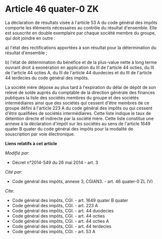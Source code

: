 # Article 46 quater-0 ZK

La déclaration de résultats visée à l'article 53 A du code général des impôts comporte les éléments nécessaires au contrôle
du résultat d'ensemble. Elle est souscrite en double exemplaire par chaque société membre du groupe, qui doit joindre en
outre : 

a) l'état des rectifications apportées à son résultat pour la détermination du résultat d'ensemble ; 

b) l'état de détermination du bénéfice et de la plus-value nette à long terme ouvrant droit à exonération en application du
III de l'article 44 octies, du III de l'article 44 octies A, du III de l'article 44 duodecies et du III de l'article 44
terdecies du code général des impôts. 

La société mère dépose au plus tard à l'expiration du délai de dépôt de son relevé de solde auprès du comptable de la
direction générale des finances publiques la liste des sociétés membres du groupe et des sociétés intermédiaires ainsi que
des sociétés qui cessent d'être membres de ce groupe défini à l'article 223 A du code général des impôts ou qui cessent
d'être qualifiées de sociétés intermédiaires. Cette liste indique le taux de détention directe et indirecte par la société
mère. Cette liste constitue une annexe à la déclaration d'impôt sur les sociétés au sens de l'article 1649 quater B quater du
code général des impôts pour la modalité de souscription par voie électronique.

**Liens relatifs à cet article**

_Modifié par_:

  - Décret n°2014-549 du 26 mai 2014 - art. 3

_Cité par_:

  - Code général des impôts, annexe 3, CGIAN3. - art. 46 quater-0 ZL (V)

_Cite_:

  - Code général des impôts, CGI. - art. 1649 quater B quater
  - Code général des impôts, CGI. - art. 223 A
  - Code général des impôts, CGI. - art. 44 duodecies
  - Code général des impôts, CGI. - art. 44 octies
  - Code général des impôts, CGI. - art. 44 octies A
  - Code général des impôts, CGI. - art. 44 terdecies
  - Code général des impôts, CGI. - art. 53 A
